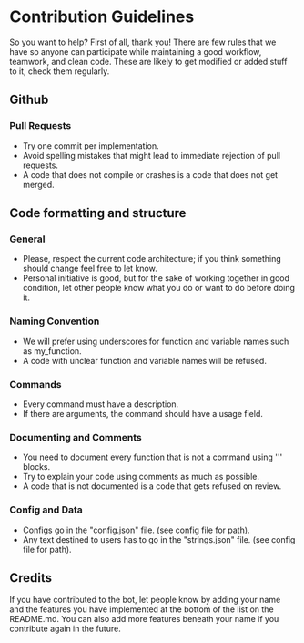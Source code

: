 # Contribution Guidelines

So you want to help? First of all, thank you!
There are few rules that we have so anyone can participate while maintaining a good workflow, teamwork, and clean code.
These are likely to get modified or added stuff to it, check them regularly.

## Github

### Pull Requests

- Try one commit per implementation.
- Avoid spelling mistakes that might lead to immediate rejection of pull requests.
- A code that does not compile or crashes is a code that does not get merged.

## Code formatting and structure

### General

- Please, respect the current code architecture; if you think something should change feel free to let know.
- Personal initiative is good, but for the sake of working together in good condition, let other people know what you do or want to do before doing it.

### Naming Convention

- We will prefer using underscores for function and variable names such as my_function.
- A code with unclear function and variable names will be refused.

### Commands

- Every command must have a description.
- If there are arguments, the command should have a usage field.

### Documenting and Comments

- You need to document every function that is not a command using ''' blocks.
- Try to explain your code using comments as much as possible.
- A code that is not documented is a code that gets refused on review.

### Config and Data

- Configs go in the "config.json" file. (see config file for path).
- Any text destined to users has to go in the "strings.json" file. (see config file for path).

## Credits

If you have contributed to the bot, let people know by adding your name and the features you have implemented at the bottom of the list on the README.md.
You can also add more features beneath your name if you contribute again in the future.
